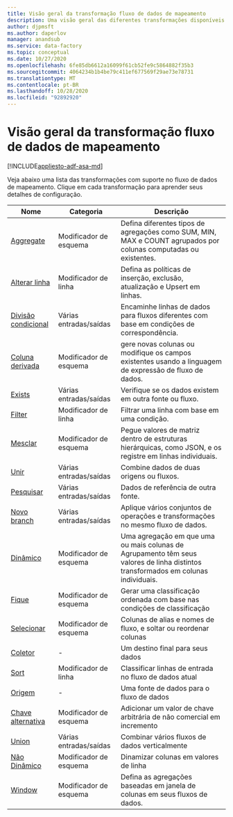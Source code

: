 ```yaml
---
title: Visão geral da transformação fluxo de dados de mapeamento
description: Uma visão geral das diferentes transformações disponíveis no fluxo de dados de mapeamento
author: djpmsft
ms.author: daperlov
manager: anandsub
ms.service: data-factory
ms.topic: conceptual
ms.date: 10/27/2020
ms.openlocfilehash: 6fe85db6612a16099f61cb52fe9c5864882f35b3
ms.sourcegitcommit: 4064234b1b4be79c411ef677569f29ae73e78731
ms.translationtype: MT
ms.contentlocale: pt-BR
ms.lasthandoff: 10/28/2020
ms.locfileid: "92892920"
---
```

# <a name="mapping-data-flow-transformation-overview"></a>Visão geral da transformação fluxo de dados de mapeamento

[!INCLUDE[appliesto-adf-asa-md](includes/appliesto-adf-asa-md.md)] 

Veja abaixo uma lista das transformações com suporte no fluxo de dados de mapeamento. Clique em cada transformação para aprender seus detalhes de configuração.

| Nome | Categoria | Descrição |
| ---- | -------- | ----------- |
| [Aggregate](data-flow-aggregate.md) | Modificador de esquema | Defina diferentes tipos de agregações como SUM, MIN, MAX e COUNT agrupados por colunas computadas ou existentes. | 
| [Alterar linha](data-flow-alter-row.md) | Modificador de linha | Defina as políticas de inserção, exclusão, atualização e Upsert em linhas. |
| [Divisão condicional](data-flow-conditional-split.md) | Várias entradas/saídas | Encaminhe linhas de dados para fluxos diferentes com base em condições de correspondência. |
| [Coluna derivada](data-flow-derived-column.md) | Modificador de esquema | gere novas colunas ou modifique os campos existentes usando a linguagem de expressão de fluxo de dados. | 
| [Exists](data-flow-exists.md) | Várias entradas/saídas | Verifique se os dados existem em outra fonte ou fluxo. | 
| [Filter](data-flow-filter.md) | Modificador de linha | Filtrar uma linha com base em uma condição. |
| [Mesclar](data-flow-flatten.md) | Modificador de esquema |  Pegue valores de matriz dentro de estruturas hierárquicas, como JSON, e os registre em linhas individuais. |
| [Unir](data-flow-join.md) | Várias entradas/saídas |  Combine dados de duas origens ou fluxos. |
| [Pesquisar](data-flow-lookup.md) | Várias entradas/saídas | Dados de referência de outra fonte. |
| [Novo branch](data-flow-new-branch.md) | Várias entradas/saídas | Aplique vários conjuntos de operações e transformações no mesmo fluxo de dados. |
| [Dinâmico](data-flow-pivot.md) | Modificador de esquema | Uma agregação em que uma ou mais colunas de Agrupamento têm seus valores de linha distintos transformados em colunas individuais. |
| [Fique](data-flow-rank.md) | Modificador de esquema | Gerar uma classificação ordenada com base nas condições de classificação |
| [Selecionar](data-flow-select.md) | Modificador de esquema | Colunas de alias e nomes de fluxo, e soltar ou reordenar colunas |
| [Coletor](data-flow-sink.md) | - | Um destino final para seus dados |
| [Sort](data-flow-sort.md) | Modificador de linha | Classificar linhas de entrada no fluxo de dados atual |
| [Origem](data-flow-source.md) | - | Uma fonte de dados para o fluxo de dados |
| [Chave alternativa](data-flow-surrogate-key.md) | Modificador de esquema | Adicionar um valor de chave arbitrária de não comercial em incremento |
| [Union](data-flow-union.md) | Várias entradas/saídas | Combinar vários fluxos de dados verticalmente |
| [Não Dinâmico](data-flow-unpivot.md) | Modificador de esquema | Dinamizar colunas em valores de linha |
| [Window](data-flow-window.md) | Modificador de esquema |  Defina as agregações baseadas em janela de colunas em seus fluxos de dados. |
